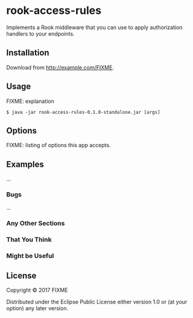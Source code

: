 # rook-access-rules

Implements a Rook middleware that you can use to apply authorization handlers to
your endpoints.

## Installation

Download from http://example.com/FIXME.

## Usage

FIXME: explanation

    $ java -jar rook-access-rules-0.1.0-standalone.jar [args]

## Options

FIXME: listing of options this app accepts.

## Examples

...

### Bugs

...

### Any Other Sections
### That You Think
### Might be Useful

## License

Copyright © 2017 FIXME

Distributed under the Eclipse Public License either version 1.0 or (at
your option) any later version.

